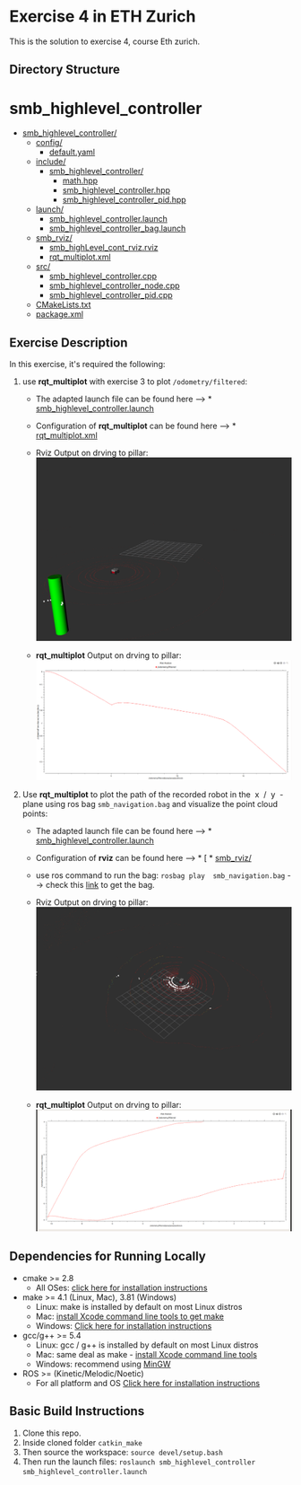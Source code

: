 # Exercise 4 in ETH Zurich
This is the solution to exercise 4, course Eth zurich. 

## Directory Structure
# smb_highlevel_controller

* [smb_highlevel_controller/](src/smb_highlevel_controller)
  * [config/](src/smb_highlevel_controller/config)
    * [default.yaml](src/smb_highlevel_controller/config/default.yaml)
  * [include/](src/smb_highlevel_controller/include)
    * [smb_highlevel_controller/](src/smb_highlevel_controller/include/smb_highlevel_controller)
      * [math.hpp](src/smb_highlevel_controller/include/smb_highlevel_controller/math.hpp)
      * [smb_highlevel_controller.hpp](src/smb_highlevel_controller/include/smb_highlevel_controller/smb_highlevel_controller.hpp)
      * [smb_highlevel_controller_pid.hpp](src/smb_highlevel_controller/include/smb_highlevel_controller/smb_highlevel_controller_pid.hpp)
  * [launch/](src/smb_highlevel_controller/launch)
    * [smb_highlevel_controller.launch](src/smb_highlevel_controller/launch/smb_highlevel_controller.launch)
    * [smb_highlevel_controller_bag.launch](src/smb_highlevel_controller/launch/smb_highlevel_controller_bag.launch)
  * [smb_rviz/](src/smb_highlevel_controller/smb_rviz)
    * [smb_highLevel_cont_rviz.rviz](src/smb_highlevel_controller/smb_rviz/smb_highLevel_cont_rviz.rviz)
    * [rqt_multiplot.xml](src/smb_highlevel_controller/smb_rviz/rqt_multiplot.xml)
  * [src/](src/smb_highlevel_controller/src)
    * [smb_highlevel_controller.cpp](src/smb_highlevel_controller/src/smb_highlevel_controller.cpp)
    * [smb_highlevel_controller_node.cpp](src/smb_highlevel_controller/src/smb_highlevel_controller_node.cpp)
    * [smb_highlevel_controller_pid.cpp](src/smb_highlevel_controller/src/smb_highlevel_controller_pid.cpp)
  * [CMakeLists.txt](src/smb_highlevel_controller/CMakeLists.txt)
  * [package.xml](src/smb_highlevel_controller/package.xml)


## Exercise Description

In this exercise, it's required the following:  
1. use **rqt_multiplot** with exercise 3 to plot `/odometry/filtered`:  
    - The adapted launch file can be found here --> * [smb_highlevel_controller.launch](src/smb_highlevel_controller/launch/smb_highlevel_controller.launch)


    - Configuration of **rqt_multiplot** can be found here --> * [rqt_multiplot.xml](src/smb_highlevel_controller/smb_rviz/rqt_multiplot.xml)

    - Rviz Output on drving to pillar:
      ![alt text](images/rviz_pillar.png)

    - **rqt_multiplot** Output on drving to pillar:
      ![alt text](images/rqt_multi_driving_pillar_odom.png)

    

2.  Use **rqt_multiplot** to plot the path of the recorded robot in the ​ x ​ / ​ y ​ -plane
    using ros bag `smb_navigation.bag` and visualize the point cloud points: 

    - The adapted launch file can be found here --> * [smb_highlevel_controller.launch](src/smb_highlevel_controller/launch/smb_highlevel_controller.launch)

    - Configuration of **rviz** can be found here --> * [ * [smb_rviz/](src/smb_highlevel_controller/smb_rviz)

    - use ros command to run the bag:
      `rosbag play  smb_navigation.bag` --> check this [link](https://rsl.ethz.ch/education-students/lectures/ros.html) to get the bag.

    - Rviz Output on drving to pillar:
      ![alt text](images/rviz_slam.png)

    - **rqt_multiplot** Output on drving to pillar:
      ![alt text](images/rqt_multi_odom_slam.png) 

## Dependencies for Running Locally
* cmake >= 2.8
  * All OSes: [click here for installation instructions](https://cmake.org/install/)
* make >= 4.1 (Linux, Mac), 3.81 (Windows)
  * Linux: make is installed by default on most Linux distros
  * Mac: [install Xcode command line tools to get make](https://developer.apple.com/xcode/features/)
  * Windows: [Click here for installation instructions](http://gnuwin32.sourceforge.net/packages/make.htm)
* gcc/g++ >= 5.4
  * Linux: gcc / g++ is installed by default on most Linux distros
  * Mac: same deal as make - [install Xcode command line tools](https://developer.apple.com/xcode/features/)
  * Windows: recommend using [MinGW](http://www.mingw.org/)
* ROS  >= (Kinetic/Melodic/Noetic)
  * For all platform and OS [Click here for installation instructions](http://wiki.ros.org/ROS/Installation)

## Basic Build Instructions

1. Clone this repo.
2. Inside cloned folder `catkin_make`
3. Then source the workspace: `source devel/setup.bash`
4. Then run the launch files: `roslaunch smb_highlevel_controller smb_highlevel_controller.launch`